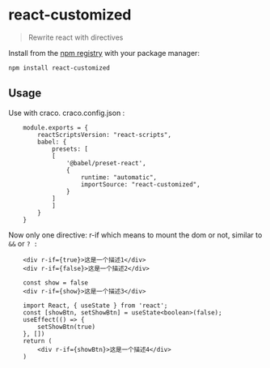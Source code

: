 
# react-customized

> Rewrite react with directives

Install from the [npm registry](https://www.npmjs.com/) with your package manager:
```bash
npm install react-customized
```
## Usage
Use with craco.
craco.config.json : 
```
    module.exports = {
        reactScriptsVersion: "react-scripts",
        babel: {
            presets: [
            [
                '@babel/preset-react',
                {
                    runtime: "automatic",
                    importSource: "react-customized",
                }
            ]
            ]
        }
    }
```

Now only one directive: r-if which means to mount the dom or not, similar to  `&&`  or  `? : ` 
```
    <div r-if={true}>这是一个描述1</div>
    <div r-if={false}>这是一个描述2</div>
```
```
    const show = false
    <div r-if={show}>这是一个描述3</div>
```

```
    import React, { useState } from 'react';
    const [showBtn, setShowBtn] = useState<boolean>(false);
    useEffect(() => {
        setShowBtn(true)
    }, [])
    return (
        <div r-if={showBtn}>这是一个描述4</div>
    )
```



